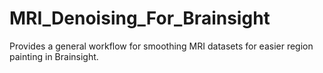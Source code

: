 # MRI_Denoising_For_Brainsight
Provides a general workflow for smoothing MRI datasets for easier region painting in Brainsight.
